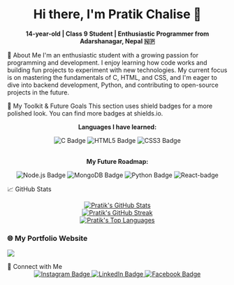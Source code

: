 

<h1 align="center">Hi there, I'm Pratik Chalise 👋</h1>
<p align="center">
<strong>14-year-old | Class 9 Student | Enthusiastic Programmer from Adarshanagar, Nepal 🇳🇵</strong>
</p>
</div>

🧠 About Me
I'm an enthusiastic student with a growing passion for programming and development. I enjoy learning how code works and building fun projects to experiment with new technologies. My current focus is on mastering the fundamentals of C, HTML, and CSS, and I'm eager to dive into backend development, Python, and contributing to open-source projects in the future.

🚀 My Toolkit & Future Goals
This section uses shield badges for a more polished look. You can find more badges at shields.io.

<div align="center">
<p><strong>Languages I have learned:</strong></p>
<img src="https://img.shields.io/badge/C-00599C?style=for-the-badge&logo=c&logoColor=white" alt="C Badge"/>
<img src="https://img.shields.io/badge/HTML5-E34F26?style=for-the-badge&logo=html5&logoColor=white" alt="HTML5 Badge"/>
<img src="https://img.shields.io/badge/CSS3-1572B6?style=for-the-badge&logo=css3&logoColor=white" alt="CSS3 Badge"/>
</div>

<br/>

<div align="center">
<p><strong>My Future Roadmap:</strong></p>
<img src="https://img.shields.io/badge/Node.js-339933?style=for-the-badge&logo=nodedotjs&logoColor=white" alt="Node.js Badge"/>
<img src="https://img.shields.io/badge/MongoDB-47A248?style=for-the-badge&logo=mongodb&logoColor=white" alt="MongoDB Badge"/>
<img src="https://img.shields.io/badge/Python-3776AB?style=for-the-badge&logo=python&logoColor=white" alt="Python Badge"/>
<img src="https://img.shields.io/badge/React-20232A?style=for-the-badge&logo=react&logoColor=61DAFB" alt="React-badge"/>

</div>

📈 GitHub Stats

<div align="center">
<a href="https://github.com/Pratiksuii7">
<img src="https://github-readme-stats.vercel.app/api?username=Pratiksuii7&theme=tokyonight&hide_border=true&show_icons=true" alt="Pratik's GitHub Stats"/>
</a> <br>
<a href="https://github.com/Pratiksuii7">
<img src="https://nirzak-streak-stats.vercel.app/?user=Pratiksuii7&theme=tokyonight&hide_border=true" alt="Pratik's GitHub Streak"/>
</a> <br>
<a href="https://github.com/Pratiksuii7">
<img src="https://github-readme-stats.vercel.app/api/top-langs/?username=Pratiksuii7&theme=tokyonight&hide_border=true&layout=compact" alt="Pratik's Top Languages"/>
</a> <br>
</div>

### 🌐 My Portfolio Website 

<p >
  <a href="https://pratikchalise.netlify.app" target="_blank">
    <img src="https://img.shields.io/badge/Visit-pratikchalise.netlify.app-blue?style=for-the-badge&logo"/>
  </a>
</p>
🔗 Connect with Me

<div align="center">
<a href="https://www.instagram.com/pratik_1_7_suiiii/" target="_blank">
<img src="https://img.shields.io/badge/Instagram-E4405F?style=for-the-badge&logo=instagram&logoColor=white" alt="Instagram Badge"/>
</a>
<a href="https://www.linkedin.com/in/pratik-chalise-3b35a3371/" target="_blank">
<img src="https://img.shields.io/badge/LinkedIn-0077B5?style=for-the-badge&logo=linkedin&logoColor=white" alt="LinkedIn Badge"/>
</a>
<a href="https://www.facebook.com/pratik.chalise.2025" target="_blank">
<img src="https://img.shields.io/badge/Facebook-1877F2?style=for-the-badge&logo=facebook&logoColor=white" alt="Facebook Badge"/>
</a>
</div>


